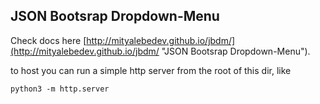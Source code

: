 ## JSON Bootsrap Dropdown-Menu

Check docs here [http://mityalebedev.github.io/jbdm/](http://mityalebedev.github.io/jbdm/ "JSON Bootsrap Dropdown-Menu").

to host you can run a simple http server from the root of this dir, like

``` python3 -m http.server ```
